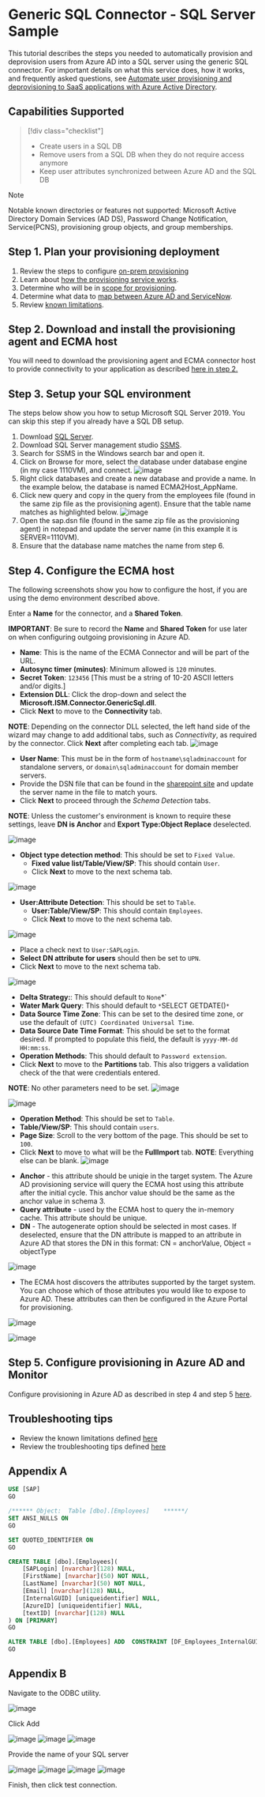 # Generic SQL Connector - SQL Server Sample

This tutorial describes the steps you needed to automatically provision and deprovision users from Azure AD into a SQL server using the generic SQL connector. For important details on what this service does, how it works, and frequently asked questions, see [Automate user provisioning and deprovisioning to SaaS applications with Azure Active Directory](../app-provisioning/user-provisioning.md).

## Capabilities Supported
> [!div class="checklist"]
> * Create users in a SQL DB
> * Remove users from a SQL DB when they do not require access anymore
> * Keep user attributes synchronized between Azure AD and the SQL DB

> [!Note]
> Notable known directories or features not supported: Microsoft Active Directory Domain Services (AD DS), Password Change Notification, Service(PCNS), provisioning group objects, and group memberships. 

## Step 1. Plan your provisioning deployment
1. Review the steps to configure [on-prem provisioning](https://linkToNewTutorial) 
2. Learn about [how the provisioning service works](../app-provisioning/user-provisioning.md).
3. Determine who will be in [scope for provisioning](../app-provisioning/define-conditional-rules-for-provisioning-user-accounts.md).
4. Determine what data to [map between Azure AD and ServiceNow](../app-provisioning/customize-application-attributes.md). 
5. Review [known limitations](https://github.com/ArvindHarinder1/PrivatePreviewDocs/blob/main/KnownLimitations.md).

## Step 2. Download and install the provisioning agent and ECMA host

You will need to download the provisioning agent and ECMA connector host to provide connectivity to your application as described [here in step 2.](https://github.com/ArvindHarinder1/PrivatePreviewDocs/blob/main/1ECMATutorial.md)

## Step 3. Setup your SQL environment

The steps below show you how to setup Microsoft SQL Server 2019. You can skip this step if you already have a SQL DB setup. 

1. Download [SQL Server](https://www.microsoft.com/en-us/evalcenter/evaluate-sql-server-2019).
1. Download SQL Server management studio [SSMS](https://docs.microsoft.com/en-us/sql/ssms/download-sql-server-management-studio-ssms?redirectedfrom=MSDN&amp;view=sql-server-ver15).
1. Search for SSMS in the Windows search bar and open it.
1. Click on Browse for more, select the database under database engine (in my case 1110VM), and connect. ![image](https://user-images.githubusercontent.com/36525136/115303696-cc12c000-a118-11eb-931f-2dd0ac3257a6.png)
1. Right click databases and create a new database and provide a name. In the example below, the database is named ECMA2Host\_AppName.
1. Click new query and copy in the query from the employees file (found in the same zip file as the provisioning agent). Ensure that the table name matches as highlighted below. ![image](https://user-images.githubusercontent.com/36525136/115303773-e3ea4400-a118-11eb-9655-6e3e314c2b49.png)
1. Open the sap.dsn file (found in the same zip file as the provisioning agent) in notepad and update the server name (in this example it is SERVER=1110VM).
1. Ensure that the database name matches the name from step 6.

## Step 4. Configure the ECMA host
The following screenshots show you how to configure the host, if you are using the demo environment described above.

Enter a **Name** for the connector, and a **Shared Token**.

**IMPORTANT**: Be sure to record the **Name** and **Shared Token** for use later on when configuring outgoing provisioning in Azure AD.

- **Name**: This is the name of the ECMA Connector and will be part of the URL.
- **Autosync timer (minutes)**: Minimum allowed is `120` minutes.
- **Secret Token**: `123456` [This must be a string of 10-20 ASCII letters and/or digits.]
- **Extension DLL**: Click the drop-down and select the **Microsoft.ISM.Connector.GenericSql.dll**.
- Click **Next** to move to the **Connectivity** tab.

**NOTE**: Depending on the connector DLL selected, the left hand side of the wizard may change to add additional tabs, such as *Connectivity*, as required by the connector. Click **Next** after completing each tab.
![image](https://user-images.githubusercontent.com/36525136/115303969-2ca1fd00-a119-11eb-9047-201ebcf0c2c6.png)


- **User Name**: This must be in the form of `hostname\sqladminaccount` for standalone servers, or `domain\sqladminaccount` for domain member servers.
- Provide the DSN file that can be found in the [sharepoint site](https://aka.ms/onpremprovisioning) and update the server name in the file to match yours.
- Click **Next** to proceed through the *Schema Detection* tabs.

**NOTE**: Unless the customer's environment is known to require these settings, leave **DN is Anchor** and **Export Type:Object Replace** deselected.

![image](https://user-images.githubusercontent.com/36525136/115303996-362b6500-a119-11eb-9a46-327b20cf500f.png)

- **Object type detection method**: This should be set to `Fixed Value`.
    - **Fixed value list/Table/View/SP**: This should contain `User`.
    - Click **Next** to move to the next schema tab.

![image](https://user-images.githubusercontent.com/36525136/115304025-404d6380-a119-11eb-9fb7-c45838953780.png)

- **User:Attribute Detection**: This should be set to `Table`.
    - **User:Table/View/SP**: This should contain `Employees`.
    - Click **Next** to move to the next schema tab.

![image](https://user-images.githubusercontent.com/36525136/115304044-480d0800-a119-11eb-8ca9-113ae5c30454.png)

- Place a check next to `User:SAPLogin`.
- **Select DN attribute for users** should then be set to `UPN`.
- Click **Next** to move to the next schema tab.

![image](https://user-images.githubusercontent.com/36525136/115304068-522f0680-a119-11eb-97d8-fa9987771de9.png)

- **Delta Strategy:**: This should default to `None`*`
- **Water Mark Query**: This should default to `*`SELECT GETDATE()`*`
- **Data Source Time Zone**: This can be set to the desired time zone, or use the default of `(UTC) Coordinated Universal Time`.
- **Data Source Date Time Format**: This should be set to the format desired. If prompted to populate this field, the default is `yyyy-MM-dd HH:mm:ss`.
- **Operation Methods**: This should default to `Password extension`.
- Click **Next** to move to the **Partitions** tab.  This also triggers a validation check of the that were credentials entered.

**NOTE**: No other parameters need to be set.
![image](https://user-images.githubusercontent.com/36525136/115304082-59eeab00-a119-11eb-842b-17f126c089b0.png)


![image](https://user-images.githubusercontent.com/36525136/115304110-65da6d00-a119-11eb-92fd-4b1863d14a6d.png)

- **Operation Method**: This should be set to `Table`.
- **Table/View/SP**: This should contain `users`.
- **Page Size**: Scroll to the very bottom of the page. This should be set to `100`.
- Click **Next** to move to what will be the **FullImport** tab.
**NOTE**: Everything else can be blank.
![image](https://user-images.githubusercontent.com/36525136/115304249-96220b80-a119-11eb-88ef-3d7d2075d68f.png)

* **Anchor** - this attribute should be uniqie in the target system. The Azure AD provisioning service will query the ECMA host using this attribute after the initial cycle. This anchor value should be the same as the anchor value in schema 3. 
* **Query attribute** - used by the ECMA host to query the in-memory cache. This attribute should be unique. 
* **DN** - The autogenerate option should be selected in most cases. If deselected, ensure that the DN attribute is mapped to an attribute in Azure AD that stores the DN in this format: CN = anchorValue, Object = objectType

![image](https://user-images.githubusercontent.com/36525136/116597748-fcfeac00-a8f3-11eb-88fa-9b1d28b48393.png)

* The ECMA host discovers the attributes supported by the target system. You can choose which of those attributes you would like to expose to Azure AD. These attributes can then be configured in the Azure Portal for provisioning. 

![image](https://user-images.githubusercontent.com/36525136/116597847-1acc1100-a8f4-11eb-954c-4eea166f299d.png)


![image](https://user-images.githubusercontent.com/36525136/115304299-a639eb00-a119-11eb-95ba-59e62b25ef80.png)

## Step 5. Configure provisioning in Azure AD and Monitor
Configure provisioning in Azure AD as described in step 4 and step 5 [here](https://github.com/ArvindHarinder1/PrivatePreviewDocs/blob/main/1ECMATutorial.md).

## Troubleshooting tips

* Review the known limitations defined [here](https://github.com/ArvindHarinder1/PrivatePreviewDocs/blob/main/KnownLimitations.mdc)
* Review the troubleshooting tips defined [here](https://github.com/ArvindHarinder1/PrivatePreviewDocs/blob/main/Troubleshooting.md)

## Appendix A

```SQL
USE [SAP]
GO

/****** Object:  Table [dbo].[Employees]    ******/
SET ANSI_NULLS ON
GO

SET QUOTED_IDENTIFIER ON
GO

CREATE TABLE [dbo].[Employees](
	[SAPLogin] [nvarchar](128) NULL,
	[FirstName] [nvarchar](50) NOT NULL,
	[LastName] [nvarchar](50) NOT NULL,
	[Email] [nvarchar](128) NULL,
	[InternalGUID] [uniqueidentifier] NULL,
	[AzureID] [uniqueidentifier] NULL,
	[textID] [nvarchar](128) NULL
) ON [PRIMARY]
GO

ALTER TABLE [dbo].[Employees] ADD  CONSTRAINT [DF_Employees_InternalGUID]  DEFAULT (newid()) FOR [InternalGUID]
GO
```

## Appendix B

Navigate to the ODBC utility.

![image](https://user-images.githubusercontent.com/36525136/117201807-12c01580-adbb-11eb-9bb3-de2d41b415de.png)

Click Add

![image](https://user-images.githubusercontent.com/36525136/117201863-266b7c00-adbb-11eb-9f38-630883aae008.png)
![image](https://user-images.githubusercontent.com/36525136/117201916-34b99800-adbb-11eb-8e86-2730d4154e10.png)
![image](https://user-images.githubusercontent.com/36525136/117201999-5024a300-adbb-11eb-90e1-af161d056fac.png)

Provide the name of your SQL server

![image](https://user-images.githubusercontent.com/36525136/117202106-6e8a9e80-adbb-11eb-939f-859b205d5e68.png)
![image](https://user-images.githubusercontent.com/36525136/117202141-79ddca00-adbb-11eb-89ef-4a3607f233a3.png)
![image](https://user-images.githubusercontent.com/36525136/117202224-9417a800-adbb-11eb-8b51-6cba69bb161a.png)
![image](https://user-images.githubusercontent.com/36525136/117202246-9b3eb600-adbb-11eb-8283-d76b9dabc611.png)

Finish, then click test connection. 
